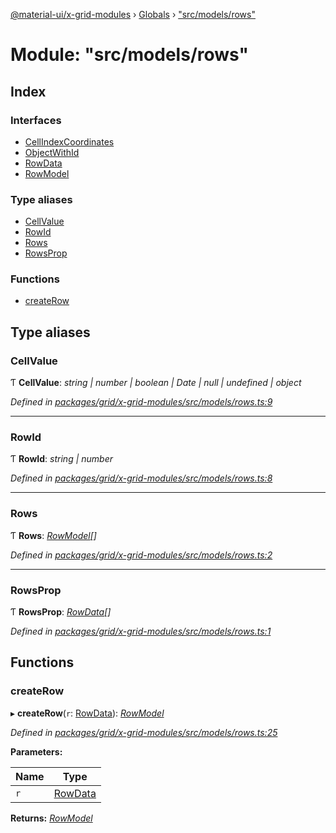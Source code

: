 [@material-ui/x-grid-modules](../README.md) › [Globals](../globals.md) › ["src/models/rows"](_src_models_rows_.md)

# Module: "src/models/rows"

## Index

### Interfaces

- [CellIndexCoordinates](../interfaces/_src_models_rows_.cellindexcoordinates.md)
- [ObjectWithId](../interfaces/_src_models_rows_.objectwithid.md)
- [RowData](../interfaces/_src_models_rows_.rowdata.md)
- [RowModel](../interfaces/_src_models_rows_.rowmodel.md)

### Type aliases

- [CellValue](_src_models_rows_.md#cellvalue)
- [RowId](_src_models_rows_.md#rowid)
- [Rows](_src_models_rows_.md#rows)
- [RowsProp](_src_models_rows_.md#rowsprop)

### Functions

- [createRow](_src_models_rows_.md#createrow)

## Type aliases

### CellValue

Ƭ **CellValue**: _string | number | boolean | Date | null | undefined | object_

_Defined in [packages/grid/x-grid-modules/src/models/rows.ts:9](https://github.com/mui-org/material-ui-x/blob/a679779/packages/grid/x-grid-modules/src/models/rows.ts#L9)_

---

### RowId

Ƭ **RowId**: _string | number_

_Defined in [packages/grid/x-grid-modules/src/models/rows.ts:8](https://github.com/mui-org/material-ui-x/blob/a679779/packages/grid/x-grid-modules/src/models/rows.ts#L8)_

---

### Rows

Ƭ **Rows**: _[RowModel](../interfaces/_src_models_rows_.rowmodel.md)[]_

_Defined in [packages/grid/x-grid-modules/src/models/rows.ts:2](https://github.com/mui-org/material-ui-x/blob/a679779/packages/grid/x-grid-modules/src/models/rows.ts#L2)_

---

### RowsProp

Ƭ **RowsProp**: _[RowData](../interfaces/_src_models_rows_.rowdata.md)[]_

_Defined in [packages/grid/x-grid-modules/src/models/rows.ts:1](https://github.com/mui-org/material-ui-x/blob/a679779/packages/grid/x-grid-modules/src/models/rows.ts#L1)_

## Functions

### createRow

▸ **createRow**(`r`: [RowData](../interfaces/_src_models_rows_.rowdata.md)): _[RowModel](../interfaces/_src_models_rows_.rowmodel.md)_

_Defined in [packages/grid/x-grid-modules/src/models/rows.ts:25](https://github.com/mui-org/material-ui-x/blob/a679779/packages/grid/x-grid-modules/src/models/rows.ts#L25)_

**Parameters:**

| Name | Type                                                  |
| ---- | ----------------------------------------------------- |
| `r`  | [RowData](../interfaces/_src_models_rows_.rowdata.md) |

**Returns:** _[RowModel](../interfaces/_src_models_rows_.rowmodel.md)_
